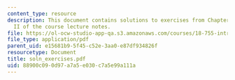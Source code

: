 ```yaml
---
content_type: resource
description: This document contains solutions to exercises from Chapter I and Chapter
  II of the course lecture notes.
file: https://ol-ocw-studio-app-qa.s3.amazonaws.com/courses/18-755-introduction-to-lie-groups-fall-2004/88900c090d97a7a5e030c7a5e99a111a_soln_exercises.pdf
file_type: application/pdf
parent_uid: e15681b9-5f45-c52e-3aa0-e87df934826f
resourcetype: Document
title: soln_exercises.pdf
uid: 88900c09-0d97-a7a5-e030-c7a5e99a111a
---
```

